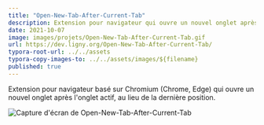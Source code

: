 ```yaml
---
title: "Open-New-Tab-After-Current-Tab"
description: Extension pour navigateur qui ouvre un nouvel onglet après l'onglet actif.
date: 2021-10-07
image: images/projets/Open-New-Tab-After-Current-Tab.gif
url: https://dev.ligny.org/Open-New-Tab-After-Current-Tab/
typora-root-url: ../../assets
typora-copy-images-to: ../../assets/images/${filename}
published: true
---
```

Extension pour navigateur basé sur Chromium (Chrome, Edge) qui ouvre un nouvel onglet après l'onglet actif, au lieu de la dernière position.

![Capture d'écran de Open-New-Tab-After-Current-Tab](/images/projets/Open-New-Tab-After-Current-Tab.gif)
